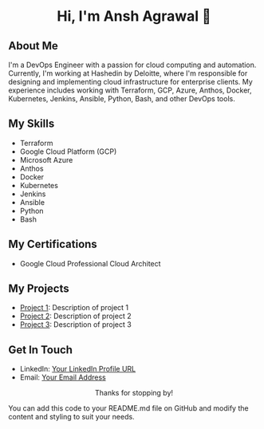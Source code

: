 <!-- Title -->
<h1 align="center">Hi, I'm Ansh Agrawal 👋</h1>
<!-- About Me -->
<h2>About Me</h2>
<p>I'm a DevOps Engineer with a passion for cloud computing and automation. Currently, I'm working at Hashedin by Deloitte, where I'm responsible for designing and implementing cloud infrastructure for enterprise clients. My experience includes working with Terraform, GCP, Azure, Anthos, Docker, Kubernetes, Jenkins, Ansible, Python, Bash, and other DevOps tools.</p>
<!-- Skills -->
<h2>My Skills</h2>
<ul>
  <li>Terraform</li>
  <li>Google Cloud Platform (GCP)</li>
  <li>Microsoft Azure</li>
  <li>Anthos</li>
  <li>Docker</li>
  <li>Kubernetes</li>
  <li>Jenkins</li>
  <li>Ansible</li>
  <li>Python</li>
  <li>Bash</li>
</ul>
<!-- Certifications -->
<h2>My Certifications</h2>
<ul>
  <li>Google Cloud Professional Cloud Architect</li>
</ul>
<!-- Projects -->
<h2>My Projects</h2>
<ul>
  <li><a href="link">Project 1</a>: Description of project 1</li>
  <li><a href="link">Project 2</a>: Description of project 2</li>
  <li><a href="link">Project 3</a>: Description of project 3</li>
</ul>
<!-- Get In Touch -->
<h2>Get In Touch</h2>
<ul>
  <li>LinkedIn: <a href="link">Your LinkedIn Profile URL</a></li>
  <li>Email: <a href="mailto:your-email-address">Your Email Address</a></li>
</ul>
<!-- Footer -->
<p align="center">Thanks for stopping by!</p> 
You can add this code to your README.md file on GitHub and modify the content and styling to suit your needs.
